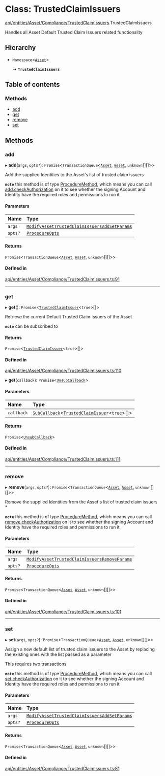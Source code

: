 # Class: TrustedClaimIssuers

[api/entities/Asset/Compliance/TrustedClaimIssuers](../wiki/api.entities.Asset.Compliance.TrustedClaimIssuers).TrustedClaimIssuers

Handles all Asset Default Trusted Claim Issuers related functionality

## Hierarchy

- `Namespace`<[`Asset`](../wiki/api.entities.Asset.Asset)\>

  ↳ **`TrustedClaimIssuers`**

## Table of contents

### Methods

- [add](../wiki/api.entities.Asset.Compliance.TrustedClaimIssuers.TrustedClaimIssuers#add)
- [get](../wiki/api.entities.Asset.Compliance.TrustedClaimIssuers.TrustedClaimIssuers#get)
- [remove](../wiki/api.entities.Asset.Compliance.TrustedClaimIssuers.TrustedClaimIssuers#remove)
- [set](../wiki/api.entities.Asset.Compliance.TrustedClaimIssuers.TrustedClaimIssuers#set)

## Methods

### add

▸ **add**(`args`, `opts?`): `Promise`<`TransactionQueue`<[`Asset`](../wiki/api.entities.Asset.Asset), [`Asset`](../wiki/api.entities.Asset.Asset), `unknown`[][]\>\>

Add the supplied Identities to the Asset's list of trusted claim issuers

**`note`** this method is of type [ProcedureMethod](../wiki/types.ProcedureMethod), which means you can call [add.checkAuthorization](../wiki/types.ProcedureMethod#checkauthorization)
  on it to see whether the signing Account and Identity have the required roles and permissions to run it

#### Parameters

| Name | Type |
| :------ | :------ |
| `args` | [`ModifyAssetTrustedClaimIssuersAddSetParams`](../wiki/api.procedures.modifyAssetTrustedClaimIssuers.ModifyAssetTrustedClaimIssuersAddSetParams) |
| `opts?` | [`ProcedureOpts`](../wiki/types.ProcedureOpts) |

#### Returns

`Promise`<`TransactionQueue`<[`Asset`](../wiki/api.entities.Asset.Asset), [`Asset`](../wiki/api.entities.Asset.Asset), `unknown`[][]\>\>

#### Defined in

[api/entities/Asset/Compliance/TrustedClaimIssuers.ts:91](https://github.com/PolymathNetwork/polymesh-sdk/blob/31dfa0dc/src/api/entities/Asset/Compliance/TrustedClaimIssuers.ts#L91)

___

### get

▸ **get**(): `Promise`<[`TrustedClaimIssuer`](../wiki/types.TrustedClaimIssuer)<``true``\>[]\>

Retrieve the current Default Trusted Claim Issuers of the Asset

**`note`** can be subscribed to

#### Returns

`Promise`<[`TrustedClaimIssuer`](../wiki/types.TrustedClaimIssuer)<``true``\>[]\>

#### Defined in

[api/entities/Asset/Compliance/TrustedClaimIssuers.ts:110](https://github.com/PolymathNetwork/polymesh-sdk/blob/31dfa0dc/src/api/entities/Asset/Compliance/TrustedClaimIssuers.ts#L110)

▸ **get**(`callback`): `Promise`<[`UnsubCallback`](../wiki/types#unsubcallback)\>

#### Parameters

| Name | Type |
| :------ | :------ |
| `callback` | [`SubCallback`](../wiki/types#subcallback)<[`TrustedClaimIssuer`](../wiki/types.TrustedClaimIssuer)<``true``\>[]\> |

#### Returns

`Promise`<[`UnsubCallback`](../wiki/types#unsubcallback)\>

#### Defined in

[api/entities/Asset/Compliance/TrustedClaimIssuers.ts:111](https://github.com/PolymathNetwork/polymesh-sdk/blob/31dfa0dc/src/api/entities/Asset/Compliance/TrustedClaimIssuers.ts#L111)

___

### remove

▸ **remove**(`args`, `opts?`): `Promise`<`TransactionQueue`<[`Asset`](../wiki/api.entities.Asset.Asset), [`Asset`](../wiki/api.entities.Asset.Asset), `unknown`[][]\>\>

Remove the supplied Identities from the Asset's list of trusted claim issuers   *

**`note`** this method is of type [ProcedureMethod](../wiki/types.ProcedureMethod), which means you can call [remove.checkAuthorization](../wiki/types.ProcedureMethod#checkauthorization)
  on it to see whether the signing Account and Identity have the required roles and permissions to run it

#### Parameters

| Name | Type |
| :------ | :------ |
| `args` | [`ModifyAssetTrustedClaimIssuersRemoveParams`](../wiki/api.procedures.modifyAssetTrustedClaimIssuers.ModifyAssetTrustedClaimIssuersRemoveParams) |
| `opts?` | [`ProcedureOpts`](../wiki/types.ProcedureOpts) |

#### Returns

`Promise`<`TransactionQueue`<[`Asset`](../wiki/api.entities.Asset.Asset), [`Asset`](../wiki/api.entities.Asset.Asset), `unknown`[][]\>\>

#### Defined in

[api/entities/Asset/Compliance/TrustedClaimIssuers.ts:101](https://github.com/PolymathNetwork/polymesh-sdk/blob/31dfa0dc/src/api/entities/Asset/Compliance/TrustedClaimIssuers.ts#L101)

___

### set

▸ **set**(`args`, `opts?`): `Promise`<`TransactionQueue`<[`Asset`](../wiki/api.entities.Asset.Asset), [`Asset`](../wiki/api.entities.Asset.Asset), `unknown`[][]\>\>

Assign a new default list of trusted claim issuers to the Asset by replacing the existing ones with the list passed as a parameter

This requires two transactions

**`note`** this method is of type [ProcedureMethod](../wiki/types.ProcedureMethod), which means you can call [set.checkAuthorization](../wiki/types.ProcedureMethod#checkauthorization)
  on it to see whether the signing Account and Identity have the required roles and permissions to run it

#### Parameters

| Name | Type |
| :------ | :------ |
| `args` | [`ModifyAssetTrustedClaimIssuersAddSetParams`](../wiki/api.procedures.modifyAssetTrustedClaimIssuers.ModifyAssetTrustedClaimIssuersAddSetParams) |
| `opts?` | [`ProcedureOpts`](../wiki/types.ProcedureOpts) |

#### Returns

`Promise`<`TransactionQueue`<[`Asset`](../wiki/api.entities.Asset.Asset), [`Asset`](../wiki/api.entities.Asset.Asset), `unknown`[][]\>\>

#### Defined in

[api/entities/Asset/Compliance/TrustedClaimIssuers.ts:81](https://github.com/PolymathNetwork/polymesh-sdk/blob/31dfa0dc/src/api/entities/Asset/Compliance/TrustedClaimIssuers.ts#L81)
